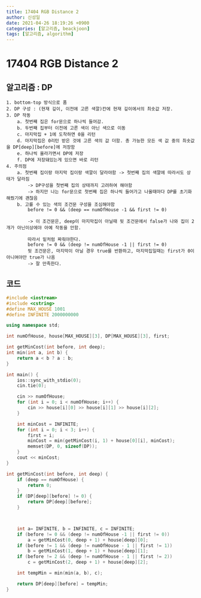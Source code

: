 ```yaml
---
title: 17404 RGB Distance 2
author: 신성일
date: 2021-04-26 18:19:26 +0900
categories: [알고리즘, beackjoon]
tags: [알고리즘, algorithm]
---
```


# 17404 RGB Distance 2

## 알고리즘 : DP

    1. bottom-top 방식으로 품
    2. DP 구성 : (현재 깊이, 이전에 고른 색깔)칸에 현재 깊이에서의 최솟값 저장.
    3. DP 작동
    	a. 첫번째 집은 for문으로 하나씩 들어감.
    	b. 두번째 집부터 이전에 고른 색이 아닌 색으로 이동
    	c. 마지막집 + 1에 도착하면 0을 리턴
    	d. 마지막집은 0리턴 받은 것에 고른 색의 값 더함. 총 가능한 모든 색 값 중의 최솟값을 DP[deep][before]에 저장함
    	e. 하나씩 올라가면서 DP에 저장
    	f. DP에 저장돼있는게 있으면 바로 리턴
    4. 주의점
    	a. 첫번째 집이랑 마지막 집이랑 색깔이 달라야함 -> 첫번째 집의 색깔에 따라서도 상태가 달라짐
    		-> DP구성을 첫번째 집의 상태까지 고려하여 해야함
    		-> 하지만 나는 for문으로 첫번째 집은 하나씩 들어가고 나올때마다 DP를 초기화 해줬기에 괜찮음
    	b. 고를 수 있는 색의 조건문 구성을 조심해야함
    		before != 0 && (deep == numOfHouse -1 && first != 0)

    		-> 이 조건문은, deep이 마지막집이 아닐때 뒷 조건문에서 false가 나와 집이 2개가 아닌이상에야 아예 작동을 안함.

    		따라서 밑처럼 짜줘야한다.
    		before != 0 && (deep != numOfHouse -1 || first != 0)
    		뒷 조건문은, 마지막이 아닐 경우 true를 반환하고, 마지막집일때는 first가 0이 아니여야만 true가 나옴
    		-> 잘 만족한다.

## 코드

```cpp
#include <iostream>
#include <cstring>
#define MAX_HOUSE 1001
#define INFINITE 2000000000

using namespace std;

int numOfHouse, house[MAX_HOUSE][3], DP[MAX_HOUSE][3], first;

int getMinCost(int before, int deep);
int min(int a, int b) {
	return a < b ? a : b;
}

int main() {
	ios::sync_with_stdio(0);
	cin.tie(0);

	cin >> numOfHouse;
	for (int i = 0; i < numOfHouse; i++) {
		cin >> house[i][0] >> house[i][1] >> house[i][2];
	}

	int minCost = INFINITE;
	for (int i = 0; i < 3; i++) {
		first = i;
		minCost = min(getMinCost(i, 1) + house[0][i], minCost);
		memset(DP, 0, sizeof(DP));
	}
	cout << minCost;
}

int getMinCost(int before, int deep) {
	if (deep == numOfHouse) {
		return 0;
	}
	if (DP[deep][before] != 0) {
		return DP[deep][before];
	}



	int a= INFINITE, b = INFINITE, c = INFINITE;
	if (before != 0 && (deep != numOfHouse -1 || first != 0))
		a = getMinCost(0, deep + 1) + house[deep][0];
	if (before != 1 && (deep != numOfHouse - 1 || first != 1))
		b = getMinCost(1, deep + 1) + house[deep][1];
	if (before != 2 && (deep != numOfHouse - 1 || first != 2))
		c = getMinCost(2, deep + 1) + house[deep][2];

	int tempMin = min(min(a, b), c);

	return DP[deep][before] = tempMin;
}
```
